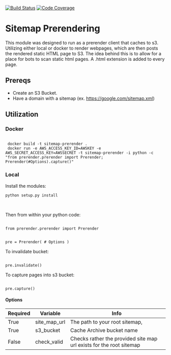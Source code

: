 [![Build Status](https://travis-ci.com/danquack/Sitemap-Prerendering-S3.svg?branch=master)](https://travis-ci.com/danquack/Sitemap-Prerendering-S3)
[![Code Coverage](https://codecov.io/gh/danquack/Sitemap-Prerendering-S3/branch/master/graph/badge.svg)](https://codecov.io/gh/danquack/Sitemap-Prerendering-S3)

# Sitemap Prerendering
This module was designed to run as a prerender client that caches to s3. Utilizing either local or docker to render webpages, which are then posts the rendered static HTML page to S3. The idea behind this is to allow for a place for bots to scan static html pages. A .html extension is added to every page.

## Prereqs
- Create an S3 Bucket. 
- Have a domain with a sitemap (ex. https://google.com/sitemap.xml)

## Utilization
### Docker
<code>
 docker build -t sitemap-prerender . 
 docker run -e AWS_ACCESS_KEY_ID=AWSKEY -e AWS_SECRET_ACCESS_KEY=AWSSECRET -t sitemap-prerender -i python -c "from prerender.prerender import Prerender; Prerender(#Options).capture()"
</code>

### Local
Install the modules:

<code>python setup.py install</code>

<br>

Then from within your python code:

<code>
from prerender.prerender import Prerender

pre = Prerender(
    # Options
)</code>

To invalidate bucket:

<code>
pre.invalidate()
</code>

To capture pages into s3 bucket:

<code>
pre.capture()
</code>


#### Options
<table>
  <thead>
    <th>
      Required
    </th>
    <th>
      Variable
    </th>
    <th>
      Info
    </th>
  </thead>
  <tr>
    <td>
      True
    </td>
    <td>
      site_map_url
    </td>
    <td>
      The path to your root sitemap,
    </td>
  </tr>
  <tr>
    <td>
      True
    </td>
    <td>
      s3_bucket
    </td>
    <td>
      Cache Archive bucket name
    </td>
  </tr>
  <tr>
    <td>
      False
    </td>
    <td>
      check_valid
    </td>
    <td>
      Checks rather the provided site map url exists for the root sitemap
    </td>
  </tr>
</table>